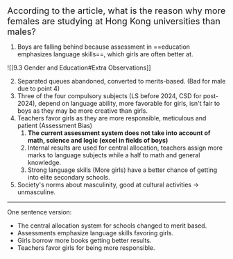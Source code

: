 <span style="font-size: 20">According to the article, what is the reason why more females are studying at Hong Kong universities than males?</span>

1. Boys are falling behind because assessment in ==education emphasizes language skills==, which girls are often better at.

![[9.3 Gender and Education#Extra Observations]]

2. Separated queues abandoned, converted to merits-based. (Bad for male due to point 4)
3. Three of the four compulsory subjects (LS before 2024, CSD for post-2024), depend on language ability, more favorable for girls, isn't fair to boys as they may be more creative than girls.
4. Teachers favor girls as they are more responsible, meticulous and patient (Assessment Bias)
	1. **The current assessment system does not take into account of math, science and logic (excel in fields of boys)**
	2. Internal results are used for central allocation, teachers assign more marks to language subjects while a half to math and general knowledge.
	3. Strong language skills (More girls) have a better chance of getting into elite secondary schools.
5. Society's norms about masculinity, good at cultural activities -> unmasculine.

---

One sentence version:

- The central allocation system for schools changed to merit based.
- Assessments emphasize language skills favoring girls.
- Girls borrow more books getting better results.
- Teachers favor girls for being more responsible.
